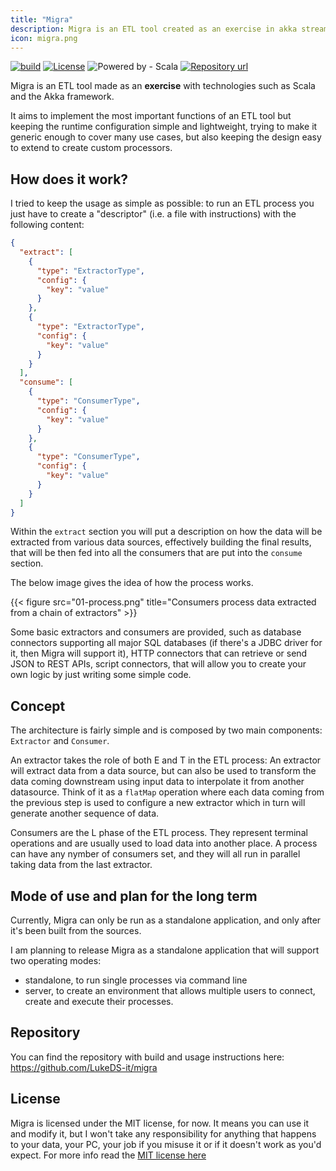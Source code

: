 ```yaml
---
title: "Migra"
description: Migra is an ETL tool created as an exercise in akka streaming
icon: migra.png
---
```


[![build](https://github.com/LukeDS-it/migra/actions/workflows/push-on-master.yml/badge.svg?branch=master)](https://github.com/LukeDS-it/migra/actions/workflows/push-on-master.yml)
[![License](https://img.shields.io/badge/License-MIT-blue)](#license)
![Powered by - Scala](https://img.shields.io/badge/Powered_by-Scala-c22d40?logo=scala)
[![Repository url](https://img.shields.io/badge/LukeDS--it-migra-E6AF2E)](https://github.com/LukeDS-it/migra)

Migra is an ETL tool made as an **exercise** with technologies such as Scala and
the Akka framework.

It aims to implement the most important functions of an ETL tool but keeping
the runtime configuration simple and lightweight, trying to make it generic
enough to cover many use cases, but also keeping the design easy to extend
to create custom processors.

## How does it work?

I tried to keep the usage as simple as possible: to run an ETL process you just have to
create a "descriptor" (i.e. a file with instructions) with the following content:

```json
{
  "extract": [
    {
      "type": "ExtractorType",
      "config": {
        "key": "value"
      }
    },
    {
      "type": "ExtractorType",
      "config": {
        "key": "value"
      }
    }
  ],
  "consume": [
    {
      "type": "ConsumerType",
      "config": {
        "key": "value"
      }
    },
    {
      "type": "ConsumerType",
      "config": {
        "key": "value"
      }
    }
  ]
}
```

Within the `extract` section you will put a description on how the data will be extracted
from various data sources, effectively building the final results, that will be then fed
into all the consumers that are put into the `consume` section.

The below image gives the idea of how the process works.

{{< figure src="01-process.png" title="Consumers process data extracted from a chain of extractors" >}}

Some basic extractors and consumers are provided, such as database connectors supporting all major
SQL databases (if there's a JDBC driver for it, then Migra will support it), HTTP connectors
that can retrieve or send JSON to REST APIs, script connectors, that will allow you to create
your own logic by just writing some simple code.

## Concept

The architecture is fairly simple and is composed by two main components:
`Extractor` and `Consumer`.

An extractor takes the role of both E and T in the ETL process:
An extractor will extract data from a data source, but can also be used to
transform the data coming downstream using input data to interpolate it from
another datasource. Think of it as a `flatMap` operation where each data coming
from the previous step is used to configure a new extractor which in turn will
generate another sequence of data.

Consumers are the L phase of the ETL process. They represent terminal operations
and are usually used to load data into another place.
A process can have any nymber of consumers set, and they will all run in parallel
taking data from the last extractor.

## Mode of use and plan for the long term

Currently, Migra can only be run as a standalone application, and only after it's been
built from the sources.

I am planning to release Migra as a standalone application that will support two operating
modes:

- standalone, to run single processes via command line
- server, to create an environment that allows multiple users to connect, create and
  execute their processes.

## Repository

You can find the repository with build and usage instructions here:
https://github.com/LukeDS-it/migra

## License

Migra is licensed under the MIT license, for now. It means you can use it and modify it, but
I won't take any responsibility for anything that happens to your data, your PC, your job
if you misuse it or if it doesn't work as you'd expect. For more info read the [MIT license here](https://opensource.org/licenses/MIT)
